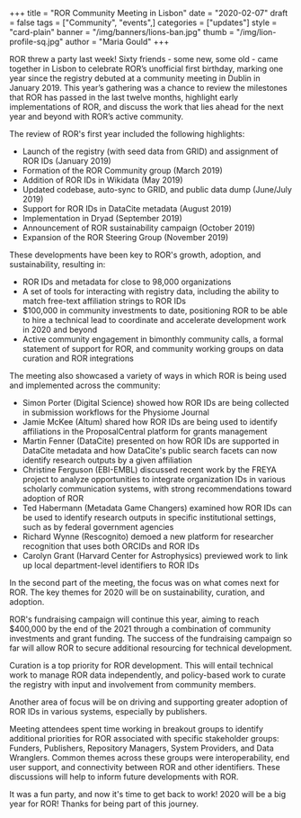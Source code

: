 +++
title = "ROR Community Meeting in Lisbon"
date = "2020-02-07"
draft = false
tags = ["Community", "events",]
categories = ["updates"]
style = "card-plain"
banner = "/img/banners/lions-ban.jpg"
thumb = "/img/lion-profile-sq.jpg"
author = "Maria Gould"
+++

ROR threw a party last week! Sixty friends - some new, some old - came together in Lisbon to celebrate ROR’s unofficial first birthday, marking one year since the registry debuted at a community meeting in Dublin in January 2019. This year’s gathering was a chance to review the milestones that ROR has passed in the last twelve months, highlight early implementations of ROR, and discuss the work that lies ahead for the next year and beyond with ROR’s active community.

The review of ROR's first year included the following highlights:

-  Launch of the registry (with seed data from GRID) and assignment of ROR IDs (January 2019)
-  Formation of the ROR Community group (March 2019)
-  Addition of ROR IDs in Wikidata (May 2019)
-  Updated codebase, auto-sync to GRID, and public data dump (June/July 2019)
-  Support for ROR IDs in DataCite metadata (August 2019)
-  Implementation in Dryad (September 2019)
-  Announcement of ROR sustainability campaign (October 2019)
-  Expansion of the ROR Steering Group (November 2019)

These developments have been key to ROR's growth, adoption, and sustainability, resulting in:
-  ROR IDs and metadata for close to 98,000 organizations
-  A set of tools for interacting with registry data, including the ability to match free-text affiliation strings to ROR IDs
-  $100,000 in community investments to date, positioning ROR to be able to hire a technical lead to coordinate and accelerate development work in 2020 and beyond
-  Active community engagement in bimonthly community calls, a formal statement of support for ROR, and community working groups on data curation and ROR integrations

The meeting also showcased a variety of ways in which ROR is being used and implemented across the community:
-  Simon Porter (Digital Science) showed how ROR IDs are being collected in submission workflows for the Physiome Journal
-  Jamie McKee (Altum) shared how ROR IDs are being used to identify affiliations in the ProposalCentral platform for grants management
-  Martin Fenner (DataCite) presented on how ROR IDs are supported in DataCite metadata and how DataCite's public search facets can now identify research outputs by a given affiliation
-  Christine Ferguson (EBI-EMBL) discussed recent work by the FREYA project to analyze opportunities to integrate organization IDs in various scholarly communication systems, with strong recommendations toward adoption of ROR
-  Ted Habermann (Metadata Game Changers) examined how ROR IDs can be used to identify research outputs in specific institutional settings, such as by federal government agencies
-  Richard Wynne (Rescognito) demoed a new platform for researcher recognition that uses both ORCIDs and ROR IDs
-  Carolyn Grant (Harvard Center for Astrophysics) previewed work to link up local department-level identifiers to ROR IDs

In the second part of the meeting, the focus was on what comes next for ROR. The key themes for 2020 will be on sustainability, curation, and adoption.

ROR's fundraising campaign will continue this year, aiming to reach $400,000 by the end of the 2021 through a combination of community investments and grant funding. The success of the fundraising campaign so far will allow ROR to secure additional resourcing for technical development.

Curation is a top priority for ROR development. This will entail technical work to manage ROR data independently, and policy-based work to curate the registry with input and involvement from community members.

Another area of focus will be on driving and supporting greater adoption of ROR IDs in various systems, especially by publishers.

Meeting attendees spent time working in breakout groups to identify additional priorities for ROR associated with specific stakeholder groups: Funders, Publishers, Repository Managers, System Providers, and Data Wranglers. Common themes across these groups were interoperability, end user support, and connectivity between ROR and other identifiers. These discussions will help to inform future developments with ROR.

It was a fun party, and now it's time to get back to work! 2020 will be a big year for ROR! Thanks for being part of this journey. 
